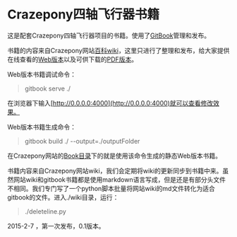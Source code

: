Crazepony四轴飞行器书籍
========

这是配套Crazepony四轴飞行器项目的书籍。使用了[GitBook](https://www.gitbook.com/)管理和发布。

书籍的内容来自Crazepony网站[百科wiki](http://www.crazepony.com/wiki.html)，这里只进行了整理和发布，给大家提供在线查看的[Web版本](http://www.crazepony.com/book/)以及可供下载的[PDF版本]()。

Web版本书籍调试命令：

> gitbook serve ./

在浏览器下输入[http://0.0.0.0:4000](http://0.0.0.0:4000)就可以查看修改效果。

Web版本书籍生成命令：

> gitbook build ./ --output=./outputFolder

在Crazepony网站的[Book目录](http://www.crazepony.com/book/)下的就是使用该命令生成的静态Web版本书籍。

书籍内容来自Crazepony网站wiki，我们会定期将wiki的更新同步到书籍中来。虽然网站wiki和gitbook书籍都是使用markdown语言写成，但是还是有部分头文件不相同。我们专门写了一个python脚本批量将网站wiki的md文件转化为适合gitbook的文件。进入./wiki目录，运行：

> ./deleteline.py

2015-2-7 ，第一次发布，0.1版本。


